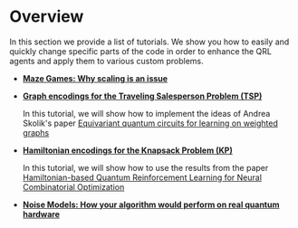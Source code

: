 # Overview

In this section we provide a list of tutorials. We show you how to easily and quickly change specific parts of the code in order to enhance the QRL agents and apply them to various custom problems. 

* **[Maze Games: Why scaling is an issue](https://fhg-iisb-mki.github.io/cleanqrl-docs/tutorials/maze/)**

* **[Graph encodings for the Traveling Salesperson Problem (TSP)](https://fhg-iisb-mki.github.io/cleanqrl-docs/tutorials/tsp/)**

    In this tutorial, we will show how to implement the ideas of Andrea Skolik's paper [Equivariant quantum circuits for learning on weighted graphs](https://www.nature.com/articles/s41534-023-00710-y)

* **[Hamiltonian encodings for the Knapsack Problem (KP)](https://fhg-iisb-mki.github.io/cleanqrl-docs/tutorials/knapsack/)**

    In this tutorial, we will show how to use the results from the paper [Hamiltonian-based Quantum Reinforcement Learning for Neural Combinatorial Optimization](https://arxiv.org/abs/2405.07790)

* **[Noise Models: How your algorithm would perform on real quantum hardware](https://fhg-iisb-mki.github.io/cleanqrl-docs/tutorials/noise_models/)**


